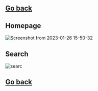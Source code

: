 ## [Go back](README.md)
## Homepage
![Screenshot from 2023-01-26 15-50-32](https://user-images.githubusercontent.com/34860262/214852775-98d1bc2f-9321-4fa4-bd36-513fdc18c1c5.png)
## Search
![searc](https://user-images.githubusercontent.com/34860262/214857906-8db8c64f-314e-4210-84a2-ebee1449cc9e.png)
## [Go back](README.md)

